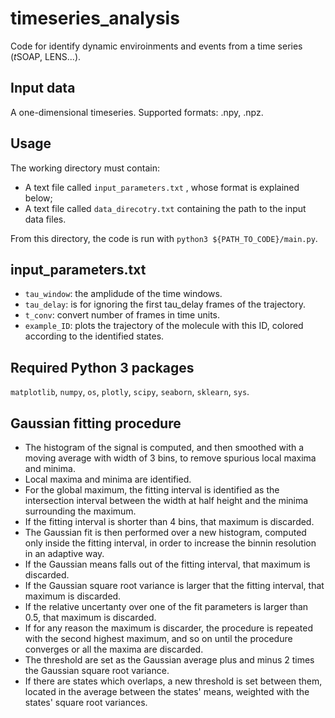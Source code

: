 # timeseries_analysis
Code for identify dynamic enviroinments and events from a time series 
(*t*SOAP, LENS...). 

## Input data
A one-dimensional timeseries. Supported formats: .npy, .npz.

## Usage
The working directory must contain:
* A text file called `input_parameters.txt` , whose format is explained below;
* A text file called `data_direcotry.txt` containing the path to the input data files.

From this directory, the code is run with `python3 ${PATH_TO_CODE}/main.py`. 

## input_parameters.txt
* `tau_window`: the amplidude of the time windows. 
* `tau_delay`: is for ignoring the first tau_delay frames of the trajectory. 
* `t_conv`: convert number of frames in time units. 
* `example_ID`: plots the trajectory of the molecule with this ID, colored according to the identified states. 

## Required Python 3 packages
`matplotlib`, `numpy`, `os`, `plotly`, `scipy`, `seaborn`, `sklearn`, `sys`. 

## Gaussian fitting procedure
* The histogram of the signal is computed, and then smoothed with a moving average with width of 3 bins, to remove spurious local maxima and minima. 
* Local maxima and minima are identified. 
* For the global maximum, the fitting interval is identified as the intersection interval between the width at half height and the minima surrounding the maximum. 
* If the fitting interval is shorter than 4 bins, that maximum is discarded. 
* The Gaussian fit is then performed over a new histogram, computed only inside the fitting interval, in order to increase the binnin resolution in an adaptive way. 
* If the Gaussian means falls out of the fitting interval, that maximum is discarded. 
* If the Gaussian square root variance is larger that the fitting interval, that maximum is discarded. 
* If the relative uncertanty over one of the fit parameters is larger than 0.5, that maximum is discarded. 
* If for any reason the maximum is discarder, the procedure is repeated with the second highest maximum, and so on until the procedure converges or all the maxima are discarded. 
* The threshold are set as the Gaussian average plus and minus 2 times the Gaussian square root variance. 
* If there are states which overlaps, a new threshold is set between them, located in the average between the states' means, weighted with the states' square root variances. 